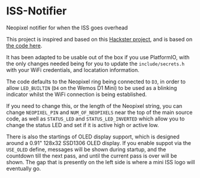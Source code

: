 # ISS-Notifier
Neopixel notifier for when the ISS goes overhead

This project is inspired and based on this [Hackster project](https://www.hackster.io/pollux-labs/these-cubes-notify-you-when-the-iss-is-overhead-6bfaf8), and is based on [the code here](https://gist.github.com/polluxlabs/1ba7824175c5e011565bd61af2fd1c6b). 

It has been adapted to be usable out of the box if you use PlatformIO, with the only changes needed being for you to update the `include/secrets.h` with your WiFi credentials, and locatation information. 

The code defaults to the Neopixel ring being connected to `D3`, in order to allow `LED_BUILTIN` (`D4` on the Wemos D1 Mini) to be used as a blinking indicator whilst the WiFi connection is being established.

If you need to change this, or the length of the Neopixel string, you can change `NEOPIXEL_PIN` and `NUM_OF_NEOPIXELS` near the top of the main source code, as well as `STATUS_LED` and `STATUS_LED_INVERTED` which allow you to change the status LED and set if it is active high or active low. 

There is also the startings of OLED display support, which is designed around a 0.91" 128x32 SSD1306 OLED display. If you enable suppot via the `USE_OLED` define, messages will be shown during startup, and the countdown till the next pass, and until the current pass is over will be shown. The gap that is presently on the left side is where a mini ISS logo will eventually go.

